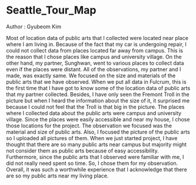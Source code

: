 # Seattle_Tour_Map

Author : Gyubeom Kim

Most of location data of public arts that I collected were located near place where I am living in. Because of the fact that my car is undergoing repair, I could not collect data from places located far away from campus. This is the reason that I chose places like campus and university village. On the other hand, my partner, Sunghwan, went to various places to collect data even if the places were distant. All of the observations, my partner and I made, was exactly same. We focused on the size and materials of the public arts that we have observed. When we put all data in Fulcrum, this is the first time that I have got to know some of the location data of public arts that my partner collected. Besides, I have only seen the Fremont Troll in the picture but when I heard the information about the size of it, it surprised me because I could not feel that the Troll is that big in the picture. 
	The places where I collected data about the public arts were campus and university village. Since the places were easily accessible and near my house, I chose those locations for the project. The observation we focused was the material and size of public arts. Also, I focused the picture of the public arts so I uploaded all pictures of them. When we just started project, I have thought that there are so many public arts near campus but majority might not consider them as public arts because of easy accessibility. Furthermore, since the public arts that I observed were familiar with me, I did not really need spent so time. So, I chose them for my observation.  Overall, it was such a worthwhile experience that I acknowledge that there are so my public arts near my living place. 

